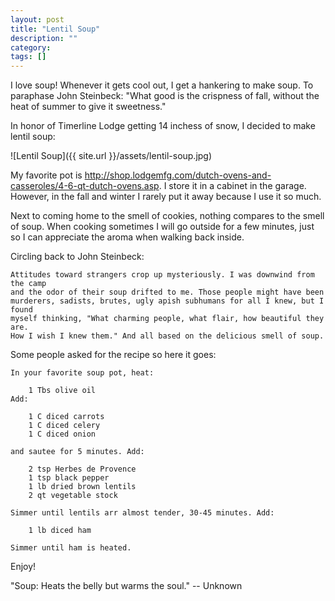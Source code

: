 ```yaml
---
layout: post
title: "Lentil Soup"
description: ""
category:
tags: []
---
```


I love soup! Whenever it gets cool out, I get a hankering to make soup. To paraphase John Steinbeck:
"What good is the crispness of fall, without the heat of summer to give it sweetness."

In honor of Timerline Lodge getting 14 inchess of snow, I decided to make lentil soup:

![Lentil Soup]({{ site.url }}/assets/lentil-soup.jpg)

My favorite pot is <http://shop.lodgemfg.com/dutch-ovens-and-casseroles/4-6-qt-dutch-ovens.asp>. I store it
in a cabinet in the garage. However, in the fall and winter I rarely put it away because I use it so much.

Next to coming home to the smell of cookies, nothing compares to the smell of soup. When cooking
sometimes I will go outside for a few minutes, just so I can appreciate the aroma when walking back
inside.

Circling back to John Steinbeck:
~~~
Attitudes toward strangers crop up mysteriously. I was downwind from the camp
and the odor of their soup drifted to me. Those people might have been
murderers, sadists, brutes, ugly apish subhumans for all I knew, but I found
myself thinking, "What charming people, what flair, how beautiful they are.
How I wish I knew them." And all based on the delicious smell of soup.
~~~

Some people asked for the recipe so here it goes:

~~~
In your favorite soup pot, heat:

	1 Tbs olive oil
Add:

	1 C diced carrots
	1 C diced celery
	1 C diced onion

and sautee for 5 minutes. Add:

	2 tsp Herbes de Provence
	1 tsp black pepper
	1 lb dried brown lentils
	2 qt vegetable stock

Simmer until lentils arr almost tender, 30-45 minutes. Add:

	1 lb diced ham

Simmer until ham is heated.
~~~

Enjoy!

"Soup: Heats the belly but warms the soul." -- Unknown

